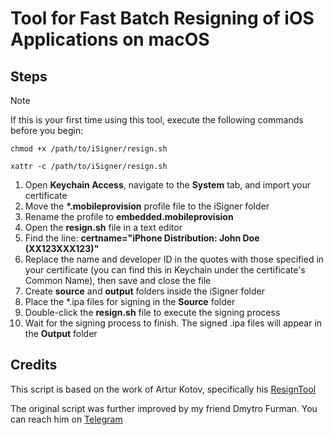# Tool for Fast Batch Resigning of iOS Applications on macOS

## Steps

> [!NOTE]
> If this is your first time using this tool, execute the following commands before you begin:
> ```
> chmod +x /path/to/iSigner/resign.sh
> ```
> ```
> xattr -c /path/to/iSigner/resign.sh
> ```

<ol>
  <li>Open <strong>Keychain Access</strong>, navigate to the <strong>System</strong> tab, and import your certificate</li>
  <li>Move the <strong>*.mobileprovision</strong> profile file to the iSigner folder</li>
  <li>Rename the profile to <strong>embedded.mobileprovision</strong></li>
  <li>Open the <strong>resign.sh</strong> file in a text editor</li>
  <li>Find the line: <strong>certname="iPhone Distribution: John Doe (XX123XXX123)"</strong></li>
  <li>Replace the name and developer ID in the quotes with those specified in your certificate (you can find this in Keychain under the certificate's Common Name), then save and close the file</li>
  <li>Create <strong>source</strong> and <strong>output</strong> folders inside the iSigner folder</li>
  <li>Place the *.ipa files for signing in the <strong>Source</strong> folder</li>
  <li>Double-click the <strong>resign.sh</strong> file to execute the signing process</li>
  <li>Wait for the signing process to finish. The signed .ipa files will appear in the <strong>Output</strong> folder</li>
</ol>

## Credits
<p>This script is based on the work of Artur Kotov, specifically his <a href="https://github.com/zeroqwerty/resignTool">ResignTool</a></p>
<p>The original script was further improved by my friend Dmytro Furman. You can reach him on <a href="https://t.me/mdfurman">Telegram</a></p>
